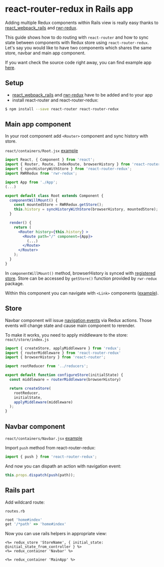 # react-router-redux in Rails app

Adding multiple Redux components within Rails view is really easy thanks to [react_webpack_rails](https://github.com/netguru/react_webpack_rails) and [rwr-redux](https://github.com/netguru/rwr-redux).

This guide shows how to do routing with `react-router` and how to sync state between components with Redux store using `react-router-redux`.
Let's say you would like to have two components which shares the same store, navbar and main app component.

If you want check the source code right away, you can find example app [here](https://github.com/caspg/rails-react-exmaples/tree/master/redux-router).

## Setup

* [react_webpack_rails](https://github.com/netguru/react_webpack_rails) and [rwr-redux](https://github.com/netguru/rwr-redux) have to be added and to your app
* install react-router and react-router-redux:
```bash
$ npm install --save react-router react-router-redux
```

## Main app component

In your root component add `<Router>` component and sync history with store.

`react/containers/Root.jsx` [example](https://github.com/caspg/rails-react-exmaples/blob/master/redux-router/app/react/containers/Root.jsx)
```jsx
import React, { Component } from 'react';
import { Router, Route, IndexRoute, browserHistory } from 'react-router';
import { syncHistoryWithStore } from 'react-router-redux';
import RWRRedux from 'rwr-redux';

import App from './App';
(...)

export default class Root extends Component {
  componentWillMount() {
    const mountedStore = RWRRedux.getStore();
    this.history = syncHistoryWithStore(browserHistory, mountedStore);
  }

  render() {
    return (
      <Router history={this.history} >
        <Route path="/" component={App}>
          (...)
        </Route>
      </Router>
    );
  }
}
```

In `componentWillMount()` method, browserHistory is synced with [registered store](https://github.com/netguru/rwr-redux#register-store-and-components-in-reactindexjs). Store can be accessed by `getStore()` function provided by `rwr-redux` package.

Within this component you can navigate with `<Link>` components ([example](https://github.com/caspg/rails-react-exmaples/blob/master/redux-router/app/react/components/TabItem.jsx#L11)).

## Store

Navbar component will issue [navigation events](https://github.com/reactjs/react-router-redux#what-if-i-want-to-issue-navigation-events-via-redux-actions) via Redux actions. Those events will change state and cause main component to rerender.

To make it works, you need to apply middleware to the store:
`react/store/index.js`
```jsx
import { createStore, applyMiddleware } from 'redux';
import { routerMiddleware } from 'react-router-redux'
import { browserHistory } from 'react-router';

import rootReducer from '../reducers';

export default function configureStore(initialState) {
  const middleware = routerMiddleware(browserHistory)

  return createStore(
    rootReducer,
    initialState,
    applyMiddleware(middleware)
  );
}
```

## Navbar component

`react/containers/Navbar.jsx` [example](https://github.com/caspg/rails-react-exmaples/blob/master/redux-router/app/react/containers/Navbar.jsx#L15)

Import `push` method from react-router-redux:
```jsx
import { push } from 'react-router-redux';
```

And now you can dispath an action with navigation event:
```jsx
this.props.dispatch(push(path));
```

## Rails part

Add wildcard route:

`routes.rb`
```ruby
root 'home#index'
get '/*path' => 'home#index'
```

Now you can use rails helpers in appropriate view:
```erb
<%= redux_store 'StoreName', { initial_state: @initial_state_from_controller } %>
<%= redux_container 'Navbar' %>

<%= redux_container 'MainApp' %>
```
